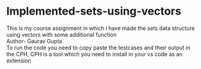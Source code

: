 # Implemented-sets-using-vectors
This is my course assignment in which i have made the sets data structure using vectors with some additional function
<br>
Author- Gaurav Gupta
<br>
To run the code you need to copy paste the testcases and their output in the CPH, CPH is a tool which you need to install in your vs code as an extension
